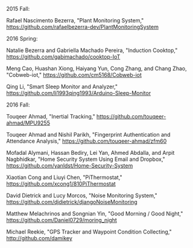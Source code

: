 2015 Fall:

Rafael Nascimento Bezerra, "Plant Monitoring System," https://github.com/rafaelbezerra-dev/PlantMonitoringSystem

2016 Spring:

Natalie Bezerra and Gabriella Machado Pereira, "Induction Cooktop," https://github.com/gabimachado/cooktop-IoT

Meng Cao, Huashan Xiong, Haiyang Yun, Cong Zhang, and Chang Zhao, "Cobweb-iot," https://github.com/cm5168/Cobweb-iot

Qing Li, "Smart Sleep Monitor and Analyzer," https://github.com/li1993qing1993/Arduino-Sleep-Monitor

2016 Fall:

Touqeer Ahmad, "Inertial Tracking," https://github.com/touqeer-ahmad/MPU9255

Touqeer Ahmad and Nishil Parikh, "Fingerprint Authentication and Attendance Analysis," https://github.com/touqeer-ahmad/zfm60

Mofadal Alymani, Hassan Bediry, Lei Yan, Ahmed Abdalla, and Arpit Nagbhidkar, "Home Security System Using Email and Dropbox,"
https://github.com/yanldst/Home-Security-System

Xiaotian Cong and Liuyi Chen, "PiThermostat," https://github.com/xcong1/810PiThermostat

David Dietrick and Lucy Morcos, "Noise Monitoring System," https://github.com/djdietrick/djangoNoiseMonitoring

Matthew Melachrinos and Songnian Yin, "Good Morning / Good Night," https://github.com/Daniel0729/moring_night

Michael Reekie, "GPS Tracker and Waypoint Condition Collecting," http://github.com/damikey
